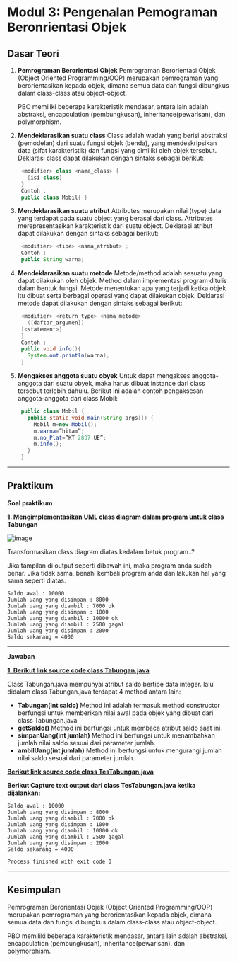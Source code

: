 # Modul 3: Pengenalan Pemograman Beronrientasi Objek

## Dasar Teori
  1. **Pemrograman Berorientasi Objek**
     Pemrograman Berorientasi Objek (Object Oriented Programming/OOP) merupakan pemrograman yang berorientasikan kepada objek, dimana semua data dan fungsi dibungkus dalam class-class atau object-object.
     
     PBO memiliki beberapa karakteristik mendasar, antara lain adalah abstraksi, encapculation (pembungkusan), inheritance(pewarisan), dan polymorphism.


  2. **Mendeklarasikan suatu class**
     Class adalah wadah yang berisi abstraksi (pemodelan) dari suatu fungsi objek (benda), yang mendeskripsikan data (sifat karakteristik) dan fungsi yang dimiliki oleh objek tersebut.
     Deklarasi class dapat dilakukan dengan sintaks sebagai berikut:
     ```java
      <modifier> class <nama_class> { 
        [isi class]
      }
      Contoh : 
      public class Mobil{ }
     ```


  3. **Mendeklarasikan suatu atribut**
     Attributes merupakan nilai (type) data yang terdapat pada suatu object yang berasal dari class. Attributes merepresentasikan karakteristik dari suatu object.
     Deklarasi atribut dapat dilakukan dengan sintaks sebagai berikut:
     ```java
      <modifier> <tipe> <nama_atribut> ;
      Contoh : 
      public String warna;
      ```
     
  4. **Mendeklarasikan suatu metode**
     Metode/method adalah sesuatu yang dapat dilakukan oleh objek. Method dalam implementasi program ditulis dalam bentuk fungsi. Metode menentukan apa yang terjadi ketika objek itu dibuat serta berbagai operasi yang dapat dilakukan objek.
     Deklarasi metode dapat dilakukan dengan sintaks sebagai berikut:

     ```java
      <modifier> <return_type> <nama_metode> 
        ([daftar_argumen])
      [<statement>]
      }
      Contoh : 
      public void info(){
        System.out.println(warna);
      }
      ```
     

  5. **Mengakses anggota suatu obyek**
     Untuk dapat mengakses anggota-anggota dari suatu obyek, maka harus dibuat instance dari class tersebut terlebih dahulu. Berikut ini adalah contoh pengaksesan anggota-anggota dari class Mobil:

     ```java
      public class Mobil {
        public static void main(String args[]) { 
          Mobil m=new Mobil();
          m.warna=”hitam”;
          m.no_Plat=”KT 2837 UE”;
          m.info();
        }
      }
      ```

---
## Praktikum
**Soal  praktikum**

**1. Mengimplementasikan UML class diagram dalam program untuk  class Tabungan**
  
  ![image](https://user-images.githubusercontent.com/34341857/137890033-1959fd23-15da-4f2d-80de-9d84920faa10.png)
  
  Transformasikan class diagram diatas kedalam betuk program..?

  Jika tampilan di output seperti dibawah ini, maka program anda sudah benar. Jika tidak sama, benahi kembali program anda dan lakukan hal yang sama seperti diatas.
  
  ```text
  Saldo awal : 10000
  Jumlah uang yang disimpan : 8000
  Jumlah uang yang diambil : 7000 ok
  Jumlah uang yang disimpan : 1000
  Jumlah uang yang diambil : 10000 ok 
  Jumlah uang yang diambil : 2500 gagal 
  Jumlah uang yang disimpan : 2000
  Saldo sekarang = 4000
  ```

---
**Jawaban**

[**1. Berikut link source code class Tabungan.java**](https://github.com/rendiputra/PBO_SE4C_20104079/blob/modul3/src/com/rendiputra/pbo/modul3/latihan/Tabungan.java)

  Class Tabungan.java mempunyai atribut saldo bertipe data integer. lalu didalam class Tabungan.java terdapat 4 method antara lain:
  - **Tabungan(int saldo)**
    Method ini adalah termasuk method constructor berfungsi untuk memberikan nilai awal pada objek yang dibuat dari class Tabungan.java
  - **getSaldo()**
    Method ini berfungsi untuk membaca atribut saldo saat ini.
  - **simpanUang(int jumlah)**
    Method ini berfungsi untuk menambahkan jumlah nilai saldo sesuai dari parameter jumlah.
  - **ambilUang(int jumlah)**
    Method ini berfungsi untuk mengurangi jumlah nilai saldo sesuai dari parameter jumlah.

[**Berikut link source code class TesTabungan.java**](https://github.com/rendiputra/PBO_SE4C_20104079/blob/modul3/src/com/rendiputra/pbo/modul3/latihan/TesTabungan.java)

  **Berikut Capture text output dari class TesTabungan.java ketika dijalankan:**
  
  ```text
  Saldo awal : 10000
  Jumlah uang yang disimpan : 8000
  Jumlah uang yang diambil : 7000 ok
  Jumlah uang yang disimpan : 1000
  Jumlah uang yang diambil : 10000 ok
  Jumlah uang yang diambil : 2500 gagal
  Jumlah uang yang disimpan : 2000
  Saldo sekarang = 4000
  
  Process finished with exit code 0
  ```
    
---

## Kesimpulan
  Pemrograman Berorientasi Objek (Object Oriented Programming/OOP) merupakan pemrograman yang berorientasikan kepada objek, dimana semua data dan fungsi dibungkus dalam class-class atau object-object.
  
   PBO memiliki beberapa karakteristik mendasar, antara lain adalah abstraksi, encapculation (pembungkusan), inheritance(pewarisan), dan polymorphism.
